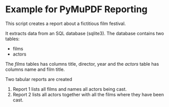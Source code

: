 # Example for PyMuPDF Reporting

This script creates a report about a fictitious film festival.

It extracts data from an SQL database (sqlite3). The database contains two tables:
* films
* actors

The _films_ tables has columns title, director, year and the _actors_ table has columns name and film title.

Two tabular reports are created
1. Report 1 lists all films and names all actors being cast.
2. Report 2 lists all actors together with all the films where they have been cast.